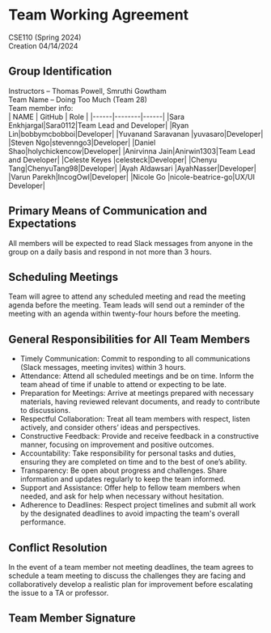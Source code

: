 # Team Working Agreement
CSE110 (Spring 2024)  
Creation 04/14/2024
## Group Identification
Instructors – Thomas Powell, Smruthi Gowtham  
Team Name – Doing Too Much (Team 28)   
Team member info:  
| NAME | GitHub | Role |
|------|--------|------|
|Sara Enkhjargal|Sara0112|Team Lead and Developer|
|Ryan Lin|bobbymcbobboi|Developer|
|Yuvanand Saravanan    |yuvasaro|Developer|
|Steven Ngo|stevenngo3|Developer|
|Daniel Shao|holychickencow|Developer|
|Anirvinna Jain|Anirwin1303|Team Lead and Developer|
|Celeste Keyes |celesteck|Developer|
|Chenyu Tang|ChenyuTang98|Developer|
|Ayah Aldawsari  |AyahNasser|Developer|
|Varun Parekh|IncogOwl|Developer|
|Nicole Go  |nicole-beatrice-go|UX/UI Developer|
## Primary Means of Communication and Expectations
All members will be expected to read Slack messages from anyone in the group on a daily basis and respond in not more than 3 hours.  
## Scheduling Meetings
Team will agree to attend any scheduled meeting and read the meeting agenda before the meeting. Team leads will send out a reminder of the meeting with an agenda within twenty-four hours before the meeting.  
## General Responsibilities for All Team Members
- Timely Communication: Commit to responding to all communications (Slack messages, meeting invites) within 3 hours.
- Attendance: Attend all scheduled meetings and be on time. Inform the team ahead of time if unable to attend or expecting to be late.
- Preparation for Meetings: Arrive at meetings prepared with necessary materials, having reviewed relevant documents, and ready to contribute to discussions.
- Respectful Collaboration: Treat all team members with respect, listen actively, and consider others’ ideas and perspectives.
- Constructive Feedback: Provide and receive feedback in a constructive manner, focusing on improvement and positive outcomes.
- Accountability: Take responsibility for personal tasks and duties, ensuring they are completed on time and to the best of one’s ability.
- Transparency: Be open about progress and challenges. Share information and updates regularly to keep the team informed.
- Support and Assistance: Offer help to fellow team members when needed, and ask for help when necessary without hesitation.
- Adherence to Deadlines: Respect project timelines and submit all work by the designated deadlines to avoid impacting the team's overall performance.
## Conflict Resolution
In the event of a team member not meeting deadlines, the team agrees to schedule a team meeting to discuss the challenges they are facing and collaboratively develop a realistic plan for improvement before escalating the issue to a TA or professor.
## Team Member Signature

